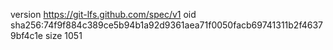 version https://git-lfs.github.com/spec/v1
oid sha256:74f9f884c389ce5b94b1a92d9361aea71f0050facb69741311b2f46379bf4c1e
size 1051

